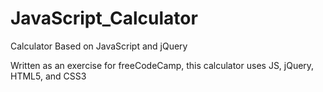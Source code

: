 # JavaScript_Calculator
Calculator Based on JavaScript and jQuery

Written as an exercise for freeCodeCamp, this calculator uses JS, jQuery, HTML5, and CSS3
